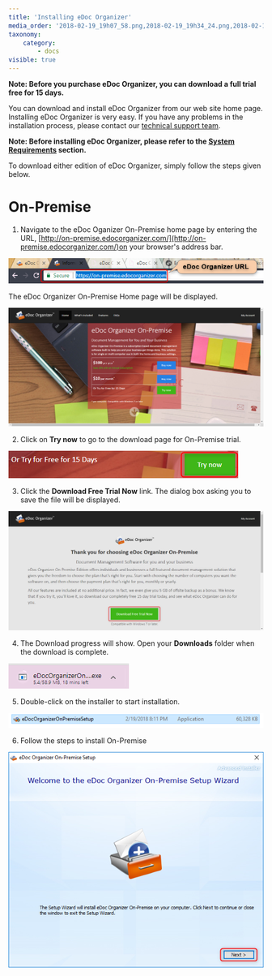 ```yaml
---
title: 'Installing eDoc Organizer'
media_order: '2018-02-19_19h07_58.png,2018-02-19_19h34_24.png,2018-02-19_19h46_17.png,2018-02-19_19h56_02.png,2018-02-19_20h01_44.png'
taxonomy:
    category:
        - docs
visible: true
---
```


**Note: Before you purchase eDoc Organizer, you can download a full trial free for 15 days.**
 
You can download and install eDoc Organizer from our web site home page. Installing eDoc Organizer is very easy. If you have any problems in the installation process, please contact our [technical support team](mailto:support@edocllc.com).
 
**Note: Before installing eDoc Organizer, please refer to the [System Requirements](http://edocorganizer-help.azurewebsites.net/overview/system-requirements) section.**
 
To download either edition of eDoc Organizer, simply follow the steps given below.

# On-Premise
 
1. Navigate to the eDoc Oganizer On-Premise home page by entering the URL, [http://on-premise.edocorganizer.com/](http://on-premise.edocorganizer.com/)on your browser's address bar.

![](2018-02-19_19h07_58.png)

The eDoc Organizer On-Premise Home page will be displayed.

![](2018-02-19_19h34_24.png)

2. Click on **Try now** to go to the download page for On-Premise trial. 

![](2018-02-19_19h46_17.png)

3. Click the **Download Free Trial Now** link. The dialog box asking you to save the file will be displayed.

![](2018-02-19_19h56_02.png)

4. The Download progress will show. Open your **Downloads** folder when the download is complete.

![](2018-02-19_20h01_44.png)

5. Double-click on the installer to start installation.

![](2018-02-19_20h20_25.png)

6. Follow the steps to install On-Premise

![](2018-02-19_20h31_32.png)